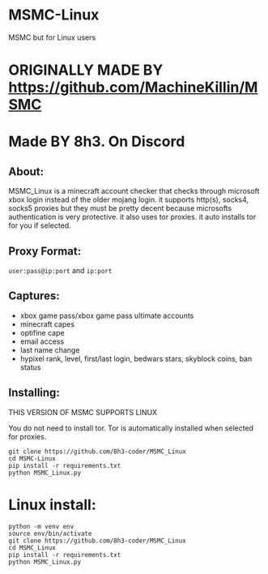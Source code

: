 # MSMC-Linux
MSMC but for Linux users

# ORIGINALLY MADE BY https://github.com/MachineKillin/MSMC
# Made BY 8h3. On Discord

## About:
MSMC_Linux is a minecraft account checker that checks through microsoft xbox login instead of the older mojang login.
it supports http(s), socks4, socks5 proxies but they must be pretty decent because microsofts authentication is very protective. it also uses tor proxies. it auto installs tor for you if selected.

## Proxy Format:
`user:pass@ip:port` and `ip:port`


## Captures:
- xbox game pass/xbox game pass ultimate accounts
- minecraft capes
- optifine cape
- email access
- last name change
- hypixel rank, level, first/last login, bedwars stars, skyblock coins, ban status

## Installing:
THIS VERSION OF MSMC SUPPORTS LINUX


You do not need to install tor. Tor is automatically installed when selected for proxies.

```
git clone https://github.com/8h3-coder/MSMC_Linux
cd MSMC-Linux
pip install -r requirements.txt
python MSMC_Linux.py
```

# Linux install:

```
python -m venv env
source env/bin/activate
git clone https://github.com/8h3-coder/MSMC_Linux
cd MSMC_Linux
pip install -r requirements.txt
python MSMC_Linux.py
```
